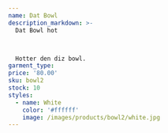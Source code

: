 ```yaml
---
name: Dat Bowl
description_markdown: >-
  Dat Bowl hot



  Hotter den diz bowl.
garment_type:
price: '80.00'
sku: bowl2
stock: 10
styles:
  - name: White
    color: '#ffffff'
    image: /images/products/bowl2/white.jpg
---
```

